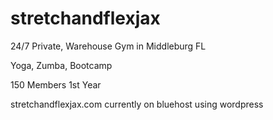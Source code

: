 # stretchandflexjax

24/7 Private, Warehouse Gym in Middleburg FL

Yoga, Zumba, Bootcamp

150 Members 1st Year

stretchandflexjax.com currently on bluehost using wordpress
